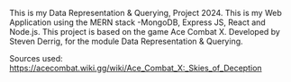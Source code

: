 This is my Data Representation & Querying, Project 2024. 
This is my Web Application using the MERN stack -MongoDB, Express JS, React and Node.js. 
This project is based on the game Ace Combat X.
Developed by Steven Derrig, for the module Data Representation & Querying.

Sources used:
https://acecombat.wiki.gg/wiki/Ace_Combat_X:_Skies_of_Deception
